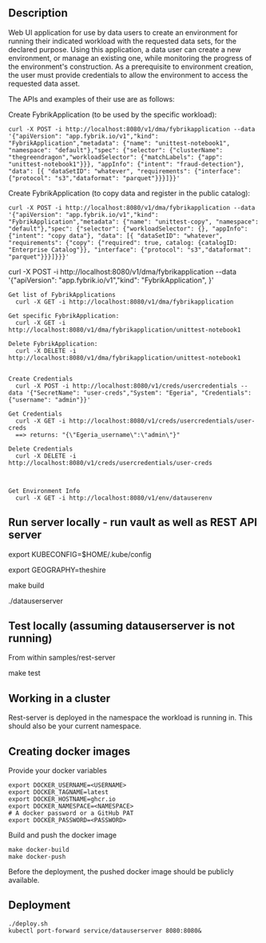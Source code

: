 ## Description

Web UI application for use by data users to create an environment for running their indicated workload with the requested data sets, for the declared purpose. Using this application, a data user can create a new environment, or manage an existing one, while monitoring the progress of the environment's construction. As a prerequisite to environment creation, the user must provide credentials to allow the environment to access the requested data asset.

The APIs and examples of their use are as follows:
  
  Create FybrikApplication (to be used by the specific workload):

	curl -X POST -i http://localhost:8080/v1/dma/fybrikapplication --data '{"apiVersion": "app.fybrik.io/v1","kind": "FybrikApplication","metadata": {"name": "unittest-notebook1", "namespace": "default"},"spec": {"selector": {"clusterName": "thegreendragon","workloadSelector": {"matchLabels": {"app": "unittest-notebook1"}}}, "appInfo": {"intent": "fraud-detection"}, "data": [{ "dataSetID": "whatever", "requirements": {"interface": {"protocol": "s3","dataformat": "parquet"}}}]}}'

  Create FybrikApplication (to copy data and register in the public catalog):

	curl -X POST -i http://localhost:8080/v1/dma/fybrikapplication --data '{"apiVersion": "app.fybrik.io/v1","kind": "FybrikApplication","metadata": {"name": "unittest-copy", "namespace": "default"},"spec": {"selector": {"workloadSelector": {}, "appInfo": {"intent": "copy data"}, "data": [{ "dataSetID": "whatever", "requirements": {"copy": {"required": true, catalog: {catalogID: "Enterprise Catalog"}}, "interface": {"protocol": "s3","dataformat": "parquet"}}}]}}}'

curl -X POST -i http://localhost:8080/v1/dma/fybrikapplication --data '{"apiVersion": "app.fybrik.io/v1","kind": "FybrikApplication", }'

	Get list of FybrikApplications
	  curl -X GET -i http://localhost:8080/v1/dma/fybrikapplication
	
	Get specific FybrikApplication:
	  curl -X GET -i http://localhost:8080/v1/dma/fybrikapplication/unittest-notebook1
	
	Delete FybrikApplication:
	  curl -X DELETE -i http://localhost:8080/v1/dma/fybrikapplication/unittest-notebook1
	
	
	Create Credentials
	  curl -X POST -i http://localhost:8080/v1/creds/usercredentials --data '{"SecretName": "user-creds","System": "Egeria", "Credentials": {"username": "admin"}}'
	
	Get Credentials
	  curl -X GET -i http://localhost:8080/v1/creds/usercredentials/user-creds
	  ==> returns: "{\"Egeria_username\":\"admin\"}"
	
	Delete Credentials
	  curl -X DELETE -i http://localhost:8080/v1/creds/usercredentials/user-creds



	Get Environment Info
	  curl -X GET -i http://localhost:8080/v1/env/datauserenv


## Run server locally - run vault as well as REST API server

export KUBECONFIG=$HOME/.kube/config

export GEOGRAPHY=theshire

make build

./datauserserver

## Test locally (assuming datauserserver is not running)
From within samples/rest-server

make test

## Working in a cluster
Rest-server is deployed in the namespace the workload is running in. This should also be your current namespace.

## Creating docker images

Provide your docker variables

```
export DOCKER_USERNAME=<USERNAME>
export DOCKER_TAGNAME=latest
export DOCKER_HOSTNAME=ghcr.io
export DOCKER_NAMESPACE=<NAMESPACE>
# A docker password or a GitHub PAT
export DOCKER_PASSWORD=<PASSWORD>
```

Build and push the docker image
```
make docker-build
make docker-push
```

Before the deployment, the pushed docker image should be publicly available.


## Deployment

```
./deploy.sh
kubectl port-forward service/datauserserver 8080:8080&
```


